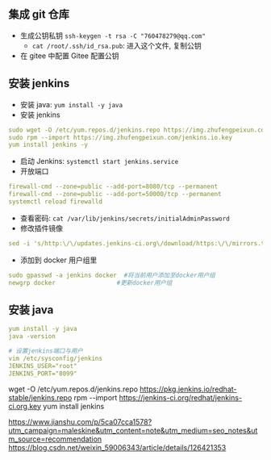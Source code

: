 ## 集成 git 仓库

- 生成公钥私钥 `ssh-keygen -t rsa -C "760478279@qq.com"`
  - `cat /root/.ssh/id_rsa.pub`: 进入这个文件, 复制公钥
- 在 gitee 中配置 Gitee 配置公钥

## 安装 jenkins

- 安装 java: `yum install -y java`
- 安装 jenkins

```yml
sudo wget -O /etc/yum.repos.d/jenkins.repo https://img.zhufengpeixun.com/jenkins.repo
sudo rpm --import https://img.zhufengpeixun.com/jenkins.io.key
yum install jenkins -y
```

- 启动 Jenkins: `systemctl start jenkins.service`
- 开放端口

```yml
firewall-cmd --zone=public --add-port=8080/tcp --permanent
firewall-cmd --zone=public --add-port=50000/tcp --permanent
systemctl reload firewalld
```

- 查看密码: `cat /var/lib/jenkins/secrets/initialAdminPassword`
- 修改插件镜像

```yml
sed -i 's/http:\/\/updates.jenkins-ci.org\/download/https:\/\/mirrors.tuna.tsinghua.edu.cn\/jenkins/g' /var/lib/jenkins/updates/default.json && sed -i 's/http:\/\/www.google.com/https:\/\/www.baidu.com/g' /var/lib/jenkins/updates/default.json
```

- 添加到 docker 用户组里

```yml
sudo gpasswd -a jenkins docker  #将当前用户添加至docker用户组
newgrp docker                 #更新docker用户组
```

## 安装 java

```yml
yum install -y java
java -version
```

```yml
# 设置jenkins端口与用户
vim /etc/sysconfig/jenkins
JENKINS_USER="root"
JENKINS_PORT="8099"
```

wget -O /etc/yum.repos.d/jenkins.repo https://pkg.jenkins.io/redhat-stable/jenkins.repo
rpm --import https://jenkins-ci.org/redhat/jenkins-ci.org.key
yum install jenkins

https://www.jianshu.com/p/5ca07cca1578?utm_campaign=maleskine&utm_content=note&utm_medium=seo_notes&utm_source=recommendation
https://blog.csdn.net/weixin_59006343/article/details/126421353